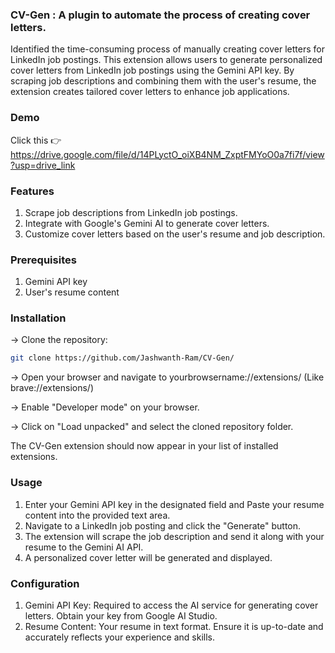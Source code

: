 ### CV-Gen : A plugin to automate the process of creating cover letters.
Identified the time-consuming process of manually creating cover letters for LinkedIn job postings.
This extension allows users to generate personalized cover letters from LinkedIn job postings using the Gemini API key. By scraping job descriptions and combining them with the user's resume, the extension creates tailored cover letters to enhance job applications.

### Demo  
Click this 👉 https://drive.google.com/file/d/14PLyctO_oiXB4NM_ZxptFMYoO0a7fi7f/view?usp=drive_link
### Features
1. Scrape job descriptions from LinkedIn job postings.
2. Integrate with Google's Gemini AI to generate cover letters.
3. Customize cover letters based on the user's resume and job description.

### Prerequisites
1. Gemini API key
2. User's resume content 

### Installation

-> Clone the repository:

```bash
git clone https://github.com/Jashwanth-Ram/CV-Gen/
```
-> Open your browser and navigate to yourbrowsername://extensions/ (Like brave://extensions/)

-> Enable "Developer mode" on your browser.

-> Click on "Load unpacked" and select the cloned repository folder.

The CV-Gen extension should now appear in your list of installed extensions.

### Usage
1. Enter your Gemini API key in the designated field and Paste your resume content into the provided text area.
2. Navigate to a LinkedIn job posting and click the "Generate" button.
3. The extension will scrape the job description and send it along with your resume to the Gemini AI API.
4. A personalized cover letter will be generated and displayed.

### Configuration
1. Gemini API Key: Required to access the AI service for generating cover letters. Obtain your key from Google AI Studio.
2. Resume Content: Your resume in  text format. Ensure it is up-to-date and accurately reflects your experience and skills.

